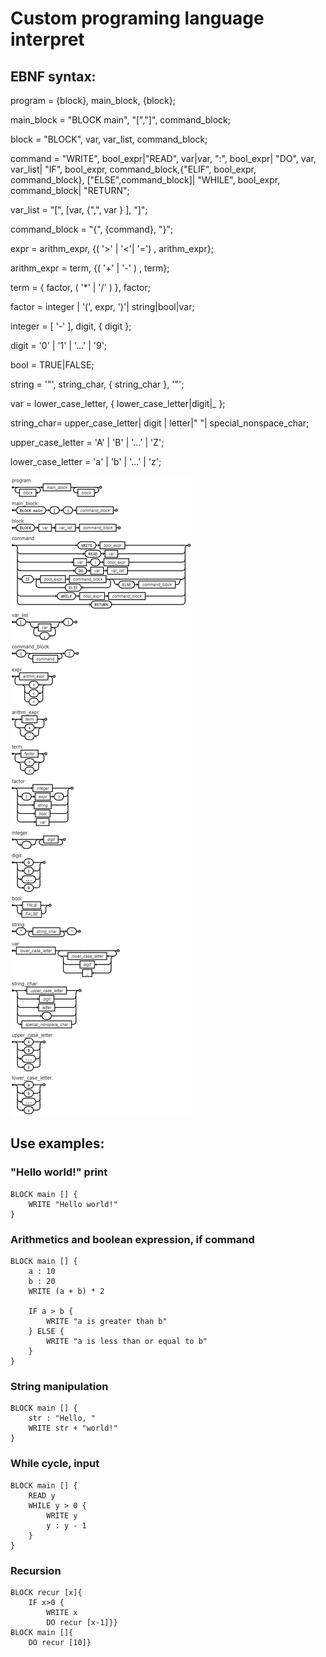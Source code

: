 ﻿# Custom programing language interpret
## EBNF syntax:  
program = {block}, main_block, {block};

main_block = "BLOCK main", "[","]", command_block;

block = "BLOCK", var, var_list, command_block;

command = "WRITE", bool_expr|"READ", var|var, ":", bool_expr| "DO", var, var_list| "IF", bool_expr, command_block,{"ELIF", bool_expr, command_block}, ["ELSE",command_block]| "WHILE", bool_expr, command_block| "RETURN";

var_list = "[", [var, {",", var } ], "]";

command_block = "{", {command}, "}";

expr = arithm_expr, {( '>' | '<'| '=') , arithm_expr};

arithm_expr = term, {( '+' | '-' ) , term};

term = { factor, ( '*' | '/' ) }, factor;

factor = integer | '(', expr, ')'| string|bool|var;

integer = [ '-' ], digit, { digit };

digit = '0' | '1' | '...' | '9';

bool =  TRUE|FALSE;

string =  '"', string_char, { string_char }, '"';

var = lower_case_letter, { lower_case_letter|digit|_ };

string_char= upper_case_letter| digit | letter|" "| special_nonspace_char;

upper_case_letter = 'A' | 'B' | '...' | 'Z';

lower_case_letter = 'a' | 'b' | '...' | 'z';
 

![EBNF syntax](ebnf.png)
  
## Use examples:  

### "Hello world!" print 
	BLOCK main [] {
		WRITE "Hello world!"
	}  
### Arithmetics and boolean expression, if command
	BLOCK main [] {  
	    a : 10  
	    b : 20  
	    WRITE (a + b) * 2  
  
	    IF a > b {  
	        WRITE "a is greater than b"  
	    } ELSE {  
	        WRITE "a is less than or equal to b"  
	    }  
	}                                         
### String manipulation
	BLOCK main [] {  
	    str : "Hello, "  
	    WRITE str + "world!"  
	}  
###  While cycle, input
	BLOCK main [] {   
	    READ y
	    WHILE y > 0 {  
	        WRITE y  
	        y : y - 1  
	    }  
	}
### Recursion
	BLOCK recur [x]{  
		IF x>0 {  
			WRITE x  
			DO recur [x-1]}}  
	BLOCK main []{  
		DO recur [10]}

